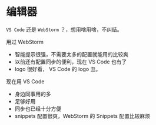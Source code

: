 # 编辑器

`VS Code` 还是 `WebStorm` ？，想用啥用啥，不纠结。

用过 WebStorm

- 智能提示很强，不需要太多的配置就能用的比较爽
- 以前还有配置同步的便利，现在 VS Code 也有了
- logo 很好看， VS Code 的 logo 丑。

现在用 VS Code

- 身边同事用的多
- 足够好用
- 同步也已经十分方便
- snippets 配置很爽，WebStorm 的 Snippets 配置比较麻烦
